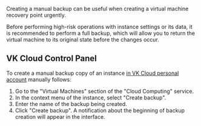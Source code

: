 Creating a manual backup can be useful when creating a virtual machine recovery point urgently.

<warn>

Before performing high-risk operations with instance settings or its data, it is recommended to perform a full backup, which will allow you to return the virtual machine to its original state before the changes occur.

</warn>

## VK Cloud Control Panel

To create a manual backup copy of an instance [in VK Cloud personal account](http://mchs.mail.ru/app/services/info/servers/) manually follows:

1. Go to the "Virtual Machines" section of the "Cloud Computing" service.
2. In the context menu of the instance, select "Create backup".
3. Enter the name of the backup being created.
4. Click "Create backup". A notification about the beginning of backup creation will appear in the interface.
